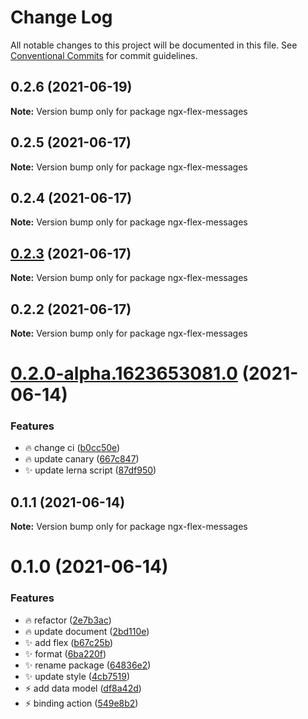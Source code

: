 # Change Log

All notable changes to this project will be documented in this file.
See [Conventional Commits](https://conventionalcommits.org) for commit guidelines.

## 0.2.6 (2021-06-19)

**Note:** Version bump only for package ngx-flex-messages





## 0.2.5 (2021-06-17)

**Note:** Version bump only for package ngx-flex-messages





## 0.2.4 (2021-06-17)

**Note:** Version bump only for package ngx-flex-messages





## [0.2.3](https://github.com/Guutong/ngx-flex-messages/compare/ngx-flex-messages@0.2.2...ngx-flex-messages@0.2.3) (2021-06-17)

**Note:** Version bump only for package ngx-flex-messages





## 0.2.2 (2021-06-17)

**Note:** Version bump only for package ngx-flex-messages





# [0.2.0-alpha.1623653081.0](https://github.com/Guutong/ngx-flex-messages/compare/ngx-flex-messages@0.1.1...ngx-flex-messages@0.2.0-alpha.1623653081.0) (2021-06-14)


### Features

* :fire: change ci ([b0cc50e](https://github.com/Guutong/ngx-flex-messages/commit/b0cc50e3c45e01130ecb8ec7ea9256e97531a210))
* :fire: update  canary ([667c847](https://github.com/Guutong/ngx-flex-messages/commit/667c8476622499affbcd14100191287651deedff))
* :sparkles: update lerna script ([87df950](https://github.com/Guutong/ngx-flex-messages/commit/87df950665fd571a29a9534af4665b8e53c74cc1))





## 0.1.1 (2021-06-14)

**Note:** Version bump only for package ngx-flex-messages





# 0.1.0 (2021-06-14)


### Features

* :fire: refactor ([2e7b3ac](https://github.com/Guutong/ngx-flex-messages/commit/2e7b3ac80b21ec97345cedd1421524654fab796d))
* :fire: update document ([2bd110e](https://github.com/Guutong/ngx-flex-messages/commit/2bd110efe28adfa8551537df5e0e3ea58d289b03))
* :sparkles: add flex ([b67c25b](https://github.com/Guutong/ngx-flex-messages/commit/b67c25b94ababfbe7c7713eb59a532f0e7d58683))
* :sparkles: format ([6ba220f](https://github.com/Guutong/ngx-flex-messages/commit/6ba220f1408fc067333297e43034b5793fa88fb6))
* :sparkles: rename package ([64836e2](https://github.com/Guutong/ngx-flex-messages/commit/64836e2cf54fd5587440c14f2f7579539239199c))
* :sparkles: update style ([4cb7519](https://github.com/Guutong/ngx-flex-messages/commit/4cb751930854f74233c2c315e9cefe8419357e20))
* :zap: add data model ([df8a42d](https://github.com/Guutong/ngx-flex-messages/commit/df8a42dcaad0122fa464cdd54954ba660200b1d6))
* :zap: binding action ([549e8b2](https://github.com/Guutong/ngx-flex-messages/commit/549e8b2d8f4a0ff031dc3285483227ac383c8652))
